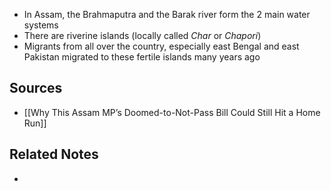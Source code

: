 - In Assam, the Brahmaputra and the Barak river form the 2 main water systems
- There are riverine islands (locally called *Char* or *Chapori*)
- Migrants from all over the country, especially east Bengal and east Pakistan migrated to these fertile islands many years ago 

## Sources
- [[Why This Assam MP’s Doomed-to-Not-Pass Bill Could Still Hit a Home Run]]

## Related Notes
- 